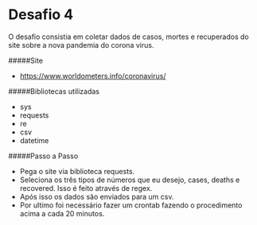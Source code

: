 # Desafio 4

O desafio consistia em coletar dados de casos, mortes e recuperados do site sobre a nova pandemia do corona virus.

#####Site
- https://www.worldometers.info/coronavirus/

#####Bibliotecas utilizadas
- sys
- requests
- re
- csv
- datetime

#####Passo a Passo
- Pega o site via biblioteca requests.
- Seleciona os três tipos de números que eu desejo, cases, deaths e recovered. Isso é feito através de regex.
- Após isso os dados são enviados para um csv.
- Por ultimo foi necessário fazer um crontab fazendo o procedimento acima a cada 20 minutos.

